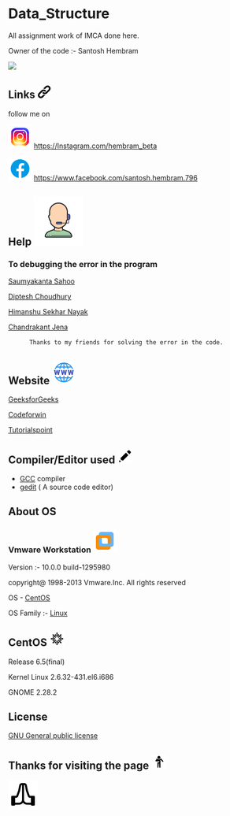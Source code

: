 # Data_Structure

 All assignment work of IMCA done here.
 
 Owner of the code :- Santosh Hembram
 
 ![](https://encrypted-tbn0.gstatic.com/images?q=tbn:ANd9GcSUsnuXde-LLmmvXi46eem-vjK6I6TVSCtwHZeecDoJKRz_w3kV&s)
 
## Links ![](https://github.com/HembramBeta777/clickable-icons-for-readmeFile/blob/master/Icons8/icons8-link-26.png?raw=true)
follow me on

 ![](https://github.com/HembramBeta777/clickable-icons-for-readmeFile/blob/master/icon_git/icons8-instagram-48.png?raw=true) https://Instagram.com/hembram_beta

![](https://github.com/HembramBeta777/clickable-icons-for-readmeFile/blob/master/icon_git/icons8-facebook-48.png?raw=true) https://www.facebook.com/santosh.hembram.796
 
## Help ![](https://github.com/HembramBeta777/clickable-icons-for-readmeFile/blob/master/Icons8/icons8-online-support-100.png?raw=true)
### To debugging the error in the program

  [Saumyakanta Sahoo](https://www.facebook.com/saumyakanta.raja)
  
  [Diptesh Choudhury](https://www.facebook.com/diptesh.choudhory)
  
  [Himanshu Sekhar Nayak](https://github.com/Himanshu40)
  
  [Chandrakant Jena](https://github.com/Chandrakant100)
  
          Thanks to my friends for solving the error in the code.

## Website ![](https://github.com/HembramBeta777/clickable-icons-for-readmeFile/blob/master/icon_git/icons8-website-48.png?raw=true)

  [GeeksforGeeks](https://www.geeksforgeeks.org/)
    
  [Codeforwin](https://www.codeforwin.org/)
  
  [Tutorialspoint](https://www.tutorialspoint.com/)
  
## Compiler/Editor used ![](https://github.com/HembramBeta777/clickable-icons-for-readmeFile/blob/master/icon_git/icons8-edit-30.png?raw=true)

 + [GCC](https://gcc.gnu.org/) compiler
 + [gedit](https://www.gedit.org/) ( A source code editor)
  
## About OS
  ### Vmware Workstation ![](https://github.com/HembramBeta777/clickable-icons-for-readmeFile/blob/master/Icons8/icons8-old-vmware-logo-48.png?raw=true)
  
  Version :- 10.0.0 build-1295980
  
  copyright@ 1998-2013 Vmware.Inc. All rights reserved
  
  OS - [CentOS](https://www.centos.org/)
  
  OS Family :- [Linux](https://www.linux.org/)
  
## CentOS ![](https://github.com/HembramBeta777/clickable-icons-for-readmeFile/blob/master/Icons8/icons8-centos-30.png?raw=true)

 Release 6.5(final)
 
 Kernel Linux 2.6.32-431.el6.i686
 
 GNOME 2.28.2
 
## License

 [GNU General public license](https://github.com/HembramBeta777/Data_structure_assignments/blob/master/LICENSE)
 
 
 ## Thanks for visiting the page ![](https://github.com/HembramBeta777/clickable-icons-for-readmeFile/blob/master/Icons8/icons8-thank-you-30.png?raw=true)
 ![](https://github.com/HembramBeta777/clickable-icons-for-readmeFile/blob/master/icon_git/icons8-pray-60.png?raw=true)
   
